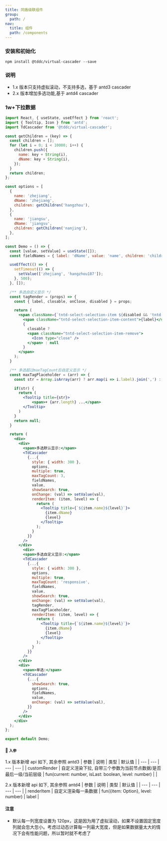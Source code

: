 ```yaml
---
title: 同盾级联组件
group:
  path: /
nav:
  title: 组件
  path: /components
---
```


### 安装和初始化

```
npm install @tddc/virtual-cascader --save
```

### 说明

- 1.x 版本只支持虚拟滚动，不支持多选，基于 antd3 cascader
- 2.x 版本增加多选功能,基于 antd4 cascader

### 1w+下拉数据

```jsx
import React, { useState, useEffect } from 'react';
import { Tooltip, Icon } from 'antd';
import TdCascader from '@tddc/virtual-cascader';

const getChildren = (key) => {
  const children = [];
  for (let i = 0; i < 10000; i++) {
    children.push({
      name: key + String(i),
      dName: key + String(i),
    });
  }
  return children;
};

const options = [
  {
    name: 'zhejiang',
    dName: 'zhejiang',
    children: getChildren('hangzhou'),
  },
  {
    name: 'jiangsu',
    dName: 'jiangsu',
    children: getChildren('nanjing'),
  },
];

const Demo = () => {
  const [value, setValue] = useState([]);
  const fieldNames = { label: 'dName', value: 'name', children: 'children' };

  useEffect(() => {
    setTimeout(() => {
      setValue(['zhejiang', 'hangzhou187']);
    }, 500);
  }, []);

  /** 多选自定义显示 */
  const tagRender = (props) => {
    const { label, closable, onClose, disabled } = props;

    return (
      <span className={`tntd-select-selection-item ${disabled && 'tntd-select-selection-item-disabled'}`}>
        <span className="tntd-select-selection-item-content">{label}</span>
        {
          closable ? 
          <span className="tntd-select-selection-item-remove">
            <Icon type="close" />
          </span> : null
        }
      </span>
    );
  }

  /** 多选超过maxTagCount后自定义显示 */
  const maxTagPlaceholder = (arr) => {
    const str = Array.isArray(arr) ? arr.map(i => i.label).join(',') : ''

    if(str) {
      return (
        <Tooltip title={str}>
            <span>+ {arr.length} ...</span>
        </Tooltip>
      )
    }
    return null;
  }

  return (
    <div>
      <div>
        <span>多选默认显示:</span>
        <TdCascader
          {...{
            style: { width: 300 },
            options,
            multiple: true,
            maxTagCount: 3,
            fieldNames,
            value,
            showSearch: true,
            onChange: (val) => setValue(val),
            renderItem: (item, level) => {
              return (
                <Tooltip title={`${item.name}${level}`}>
                  {item.dName}
                  {level}
                </Tooltip>
              );
            }
          }}
        />
      </div>
        <div>
        <span>多选自定义显示:</span>
        <TdCascader
          {...{
            style: { width: 300 },
            options,
            multiple: true,
            maxTagCount: 'responsive',
            fieldNames,
            value,
            showSearch: true,
            onChange: (val) => setValue(val),
            tagRender,
            maxTagPlaceholder,
            renderItem: (item, level) => {
              return (
                <Tooltip title={`${item.name}${level}`}>
                  {item.dName}
                  {level}
                </Tooltip>
              );
            }
          }}
        />
      </div>
      <div>
        <span>单选:</span>
        <TdCascader
          {...{
            showSearch: true,
            options,
            fieldNames,
            value,
            onChange: (val) => setValue(val),
          }}
        />
      </div>
    </div>
  );
};

export default Demo;
```

#### 🚀 `入参`

1.x 版本新增 api 如下, 其余参照 antd3 
| 参数 | 说明 | 类型 | 默认值 | 
| --- | --- | --- | --- | 
| customRender | 自定义渲染下拉, 自带三个参数为当前节点数据/是否最后一级/当前层级 | fun(current: number, isLast: boolean, level: number) | |

2.x 版本新增 api 如下, 其余参照 antd4 
| 参数 | 说明 | 类型 | 默认值 | 
| --- | --- | --- | --- | 
| renderItem | 自定义渲染每一条数据 | fun({item: Option}, level: number) | label |

#### 注意

- 默认每一列宽度设置为 120px，这是因为用了虚拟滚动，如果不设置固定宽度列就会忽大忽小。考虑过动态计算每一列最大宽度，但是如果数据量太大的情况下会有性能问题，所以暂时就不考虑了
